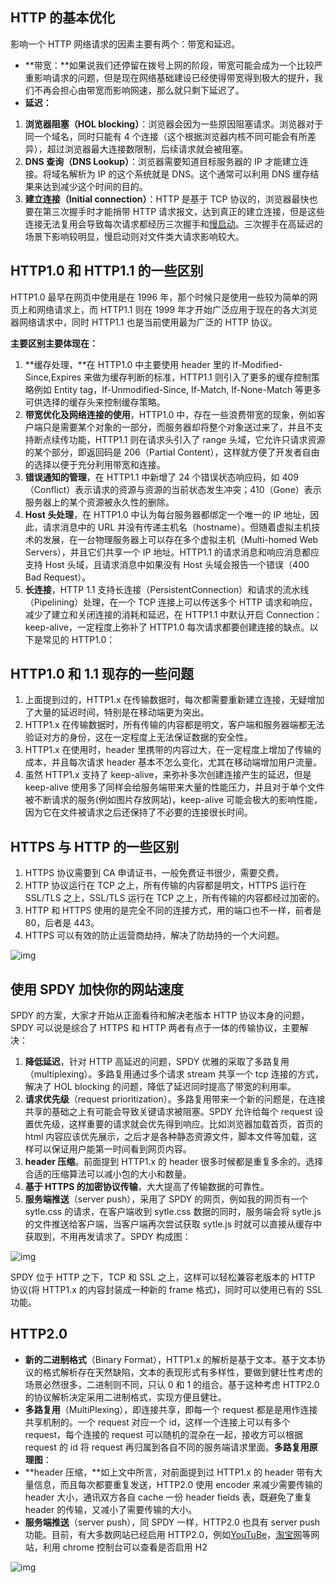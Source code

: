 ## HTTP 的基本优化

影响一个 HTTP 网络请求的因素主要有两个：带宽和延迟。

- **带宽：**如果说我们还停留在拨号上网的阶段，带宽可能会成为一个比较严重影响请求的问题，但是现在网络基础建设已经使得带宽得到极大的提升，我们不再会担心由带宽而影响网速，那么就只剩下延迟了。
- **延迟：**

1.  **浏览器阻塞（HOL blocking）**：浏览器会因为一些原因阻塞请求。浏览器对于同一个域名，同时只能有 4 个连接（这个根据浏览器内核不同可能会有所差异），超过浏览器最大连接数限制，后续请求就会被阻塞。
2.  **DNS 查询（DNS Lookup）**：浏览器需要知道目标服务器的 IP 才能建立连接。将域名解析为 IP 的这个系统就是 DNS。这个通常可以利用 DNS 缓存结果来达到减少这个时间的目的。
3.  **建立连接（Initial connection）**：HTTP 是基于 TCP 协议的，浏览器最快也要在第三次握手时才能捎带 HTTP 请求报文，达到真正的建立连接，但是这些连接无法复用会导致每次请求都经历三次握手和[慢启动](http://en.wikipedia.org/wiki/Slow-start)。三次握手在高延迟的场景下影响较明显，慢启动则对文件类大请求影响较大。

## HTTP1.0 和 HTTP1.1 的一些区别

HTTP1.0 最早在网页中使用是在 1996 年，那个时候只是使用一些较为简单的网页上和网络请求上，而 HTTP1.1 则在 1999 年才开始广泛应用于现在的各大浏览器网络请求中，同时 HTTP1.1 也是当前使用最为广泛的 HTTP 协议。

**主要区别主要体现在：**

1.  **缓存处理，**在 HTTP1.0 中主要使用 header 里的 If-Modified-Since,Expires 来做为缓存判断的标准，HTTP1.1 则引入了更多的缓存控制策略例如 Entity tag，If-Unmodified-Since, If-Match, If-None-Match 等更多可供选择的缓存头来控制缓存策略。
2.  **带宽优化及网络连接的使用**，HTTP1.0 中，存在一些浪费带宽的现象，例如客户端只是需要某个对象的一部分，而服务器却将整个对象送过来了，并且不支持断点续传功能，HTTP1.1 则在请求头引入了 range 头域，它允许只请求资源的某个部分，即返回码是 206（Partial Content），这样就方便了开发者自由的选择以便于充分利用带宽和连接。
3.  **错误通知的管理**，在 HTTP1.1 中新增了 24 个错误状态响应码，如 409（Conflict）表示请求的资源与资源的当前状态发生冲突；410（Gone）表示服务器上的某个资源被永久性的删除。
4.  **Host 头处理**，在 HTTP1.0 中认为每台服务器都绑定一个唯一的 IP 地址，因此，请求消息中的 URL 并没有传递主机名（hostname）。但随着虚拟主机技术的发展，在一台物理服务器上可以存在多个虚拟主机（Multi-homed Web Servers），并且它们共享一个 IP 地址。HTTP1.1 的请求消息和响应消息都应支持 Host 头域，且请求消息中如果没有 Host 头域会报告一个错误（400 Bad Request）。
5.  **长连接**，HTTP 1.1 支持长连接（PersistentConnection）和请求的流水线（Pipelining）处理，在一个 TCP 连接上可以传送多个 HTTP 请求和响应，减少了建立和关闭连接的消耗和延迟，在 HTTP1.1 中默认开启 Connection： keep-alive，一定程度上弥补了 HTTP1.0 每次请求都要创建连接的缺点。以下是常见的 HTTP1.0：

## **HTTP1.0 和 1.1 现存的一些问题**

1.  上面提到过的，HTTP1.x 在传输数据时，每次都需要重新建立连接，无疑增加了大量的延迟时间，特别是在移动端更为突出。
2.  HTTP1.x 在传输数据时，所有传输的内容都是明文，客户端和服务器端都无法验证对方的身份，这在一定程度上无法保证数据的安全性。
3.  HTTP1.x 在使用时，header 里携带的内容过大，在一定程度上增加了传输的成本，并且每次请求 header 基本不怎么变化，尤其在移动端增加用户流量。
4.  虽然 HTTP1.x 支持了 keep-alive，来弥补多次创建连接产生的延迟，但是 keep-alive 使用多了同样会给服务端带来大量的性能压力，并且对于单个文件被不断请求的服务(例如图片存放网站)，keep-alive 可能会极大的影响性能，因为它在文件被请求之后还保持了不必要的连接很长时间。

## **HTTPS 与 HTTP 的一些区别**

1.  HTTPS 协议需要到 CA 申请证书，一般免费证书很少，需要交费。
2.  HTTP 协议运行在 TCP 之上，所有传输的内容都是明文，HTTPS 运行在 SSL/TLS 之上，SSL/TLS 运行在 TCP 之上，所有传输的内容都经过加密的。
3.  HTTP 和 HTTPS 使用的是完全不同的连接方式，用的端口也不一样，前者是 80，后者是 443。
4.  HTTPS 可以有效的防止运营商劫持，解决了防劫持的一个大问题。

![img](http://tenny.qiniudn.com/HTTPQUBIE2.png)

## 使用 SPDY 加快你的网站速度

SPDY 的方案，大家才开始从正面看待和解决老版本 HTTP 协议本身的问题，SPDY 可以说是综合了 HTTPS 和 HTTP 两者有点于一体的传输协议，主要解决：

1.  **降低延迟**，针对 HTTP 高延迟的问题，SPDY 优雅的采取了多路复用（multiplexing）。多路复用通过多个请求 stream 共享一个 tcp 连接的方式，解决了 HOL blocking 的问题，降低了延迟同时提高了带宽的利用率。
2.  **请求优先级**（request prioritization）。多路复用带来一个新的问题是，在连接共享的基础之上有可能会导致关键请求被阻塞。SPDY 允许给每个 request 设置优先级，这样重要的请求就会优先得到响应。比如浏览器加载首页，首页的 html 内容应该优先展示，之后才是各种静态资源文件，脚本文件等加载，这样可以保证用户能第一时间看到网页内容。
3.  **header 压缩**。前面提到 HTTP1.x 的 header 很多时候都是重复多余的。选择合适的压缩算法可以减小包的大小和数量。
4.  **基于 HTTPS 的加密协议传输**，大大提高了传输数据的可靠性。
5.  **服务端推送**（server push），采用了 SPDY 的网页，例如我的网页有一个 sytle.css 的请求，在客户端收到 sytle.css 数据的同时，服务端会将 sytle.js 的文件推送给客户端，当客户端再次尝试获取 sytle.js 时就可以直接从缓存中获取到，不用再发请求了。SPDY 构成图：

![img](http://tenny.qiniudn.com/SPDY.png)

SPDY 位于 HTTP 之下，TCP 和 SSL 之上，这样可以轻松兼容老版本的 HTTP 协议(将 HTTP1.x 的内容封装成一种新的 frame 格式)，同时可以使用已有的 SSL 功能。

## HTTP2.0

- **新的二进制格式**（Binary Format），HTTP1.x 的解析是基于文本。基于文本协议的格式解析存在天然缺陷，文本的表现形式有多样性，要做到健壮性考虑的场景必然很多，二进制则不同，只认 0 和 1 的组合。基于这种考虑 HTTP2.0 的协议解析决定采用二进制格式，实现方便且健壮。
- **多路复用**（MultiPlexing），即连接共享，即每一个 request 都是是用作连接共享机制的。一个 request 对应一个 id，这样一个连接上可以有多个 request，每个连接的 request 可以随机的混杂在一起，接收方可以根据 request 的 id 将 request 再归属到各自不同的服务端请求里面。**多路复用原理图**：
- **header 压缩，**如上文中所言，对前面提到过 HTTP1.x 的 header 带有大量信息，而且每次都要重复发送，HTTP2.0 使用 encoder 来减少需要传输的 header 大小，通讯双方各自 cache 一份 header fields 表，既避免了重复 header 的传输，又减小了需要传输的大小。
- **服务端推送**（server push），同 SPDY 一样，HTTP2.0 也具有 server push 功能。目前，有大多数网站已经启用 HTTP2.0，例如[YouTuBe](https://www.youtube.com/)，[淘宝网](http://www.taobao.com/)等网站，利用 chrome 控制台可以查看是否启用 H2

![img](http://tenny.qiniudn.com/diff332.png)
